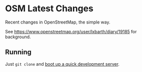 # OSM Latest Changes

Recent changes in OpenStreetMap, the simple way.

See https://www.openstreetmap.org/user/lxbarth/diary/19185 for background.

## Running

Just `git clone` and [boot up a quick development server](https://gist.github.com/tmcw/4989751).

